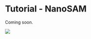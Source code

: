 # Tutorial - NanoSAM

Coming soon.

![](https://raw.githubusercontent.com/NVIDIA-AI-IOT/nanosam/main/assets/mouse_gif_compressed.gif)